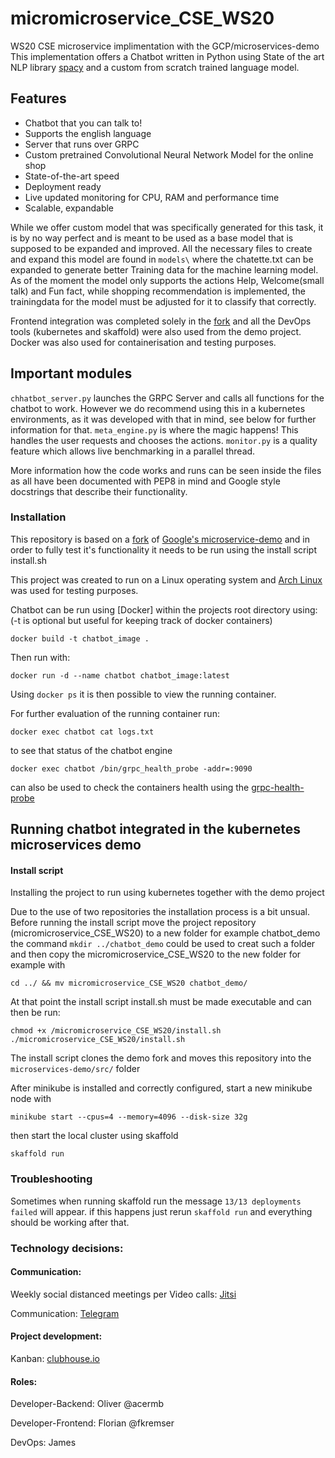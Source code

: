 # micromicroservice_CSE_WS20
WS20 CSE microservice implimentation with the GCP/microservices-demo
This implementation offers a Chatbot written in Python using State of the art NLP library [spacy](https://github.com/explosion/spaCy)
and a custom from scratch trained language model.

## Features

- Chatbot that you can talk to!
- Supports the english language
- Server that runs over GRPC
- Custom pretrained Convolutional Neural Network Model for the online shop
- State-of-the-art speed
- Deployment ready
- Live updated monitoring for CPU, RAM and performance time
- Scalable, expandable

While we offer custom model that was specifically generated for this task, it is by no way perfect and is meant to be used as a base model that is supposed to be expanded and improved. All the necessary files to create and expand this model are found in `models\` where the chatette.txt can be expanded to generate better Training data for the machine learning model. As of the moment the model only supports the actions Help, Welcome(small talk) and Fun fact, while shopping recommendation is implemented, the trainingdata for the model must be adjusted for it to classify that correctly.

Frontend integration was completed solely in the [fork](https://github.com/JaL11/microservices-demo) and all the DevOps tools (kubernetes and skaffold) were also used from the demo project. Docker was also used for containerisation and testing purposes.

## Important modules
`chhatbot_server.py` launches the GRPC Server and calls all functions for the chatbot to work. However we do recommend using this in a kubernetes environments, as it was developed with that in mind, see below for further information for that.
`meta_engine.py` is where the magic happens! This handles the user requests and chooses the actions.
`monitor.py` is a quality feature which allows live benchmarking in a parallel thread.

More information how the code works and runs can be seen inside the files as all have been documented with PEP8 in mind and Google style docstrings that describe their functionality.


### Installation
This repository is based on a [fork](https://github.com/JaL11/microservices-demo) of [Google's microservice-demo](https://github.com/GoogleCloudPlatform/microservices-demo) and in order to fully test it's functionality it needs to be run using the install script install.sh

This project was created to run on a Linux operating system and [Arch Linux](archlinux.org) was used for testing purposes.

Chatbot can be run using [Docker] within the projects root directory using:
(-t is optional but useful for keeping track of docker containers)
```
docker build -t chatbot_image .
```
Then run with:
```
docker run -d --name chatbot chatbot_image:latest
```
Using `docker ps` it is then possible to view the running container.

For further evaluation of the running container run:
```
docker exec chatbot cat logs.txt
```
to see that status of the chatbot engine
```
docker exec chatbot /bin/grpc_health_probe -addr=:9090
```
can also be used to check the containers health using the [grpc-health-probe](https://github.com/grpc-ecosystem/grpc-health-probe)

## Running chatbot integrated in the kubernetes microservices demo

#### Install script
Installing the project to run using kubernetes together with the demo project 

Due to the use of two repositories the installation process is a bit unsual.
Before running the install script move the project repository (micromicroservice_CSE_WS20) to a new folder for example chatbot_demo
the command `mkdir ../chatbot_demo` could be used to creat such a folder and then copy the micromicroservice_CSE_WS20 to the new folder for example with 
```
cd ../ && mv micromicroservice_CSE_WS20 chatbot_demo/
```
At that point the install script install.sh must be made executable and can then be run:
```
chmod +x /micromicroservice_CSE_WS20/install.sh
./micromicroservice_CSE_WS20/install.sh
```

The install script clones the demo fork and moves this repository into the `microservices-demo/src/` folder


After minikube is installed and correctly configured, start a new minikube node with
```
minikube start --cpus=4 --memory=4096 --disk-size 32g
```
then start the local cluster using skaffold
```
skaffold run
```
### Troubleshooting
Sometimes when running skaffold run the message `13/13 deployments failed` will appear.
if this happens just rerun `skaffold run` and everything should be working after that.

### Technology decisions:

#### Communication:
Weekly social distanced meetings per Video calls: [Jitsi](https://www.jitsi.org)

Communication: [Telegram](https://www.telegram.org)


#### Project development:
Kanban: [clubhouse.io](https://www.clubhouse.io)



#### Roles:
Developer-Backend: Oliver @acermb

Developer-Frontend: Florian @fkremser

DevOps: James

